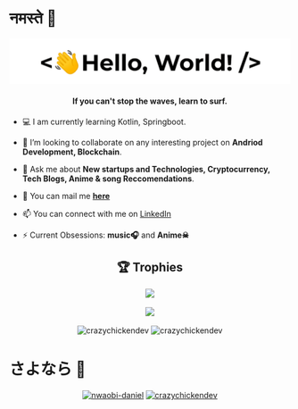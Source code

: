 ### 
<h1> नमस्ते 🙏</h1>
<p align="center"> <img src="https://github.com/sahildotexe/sahildotexe/raw/main/assets/helloworld.gif" /> </p>
<h4 align="center">If you can't stop the waves, learn to surf.</h4>



- 💻 I am currently learning Kotlin, Springboot.

- 🤝 I’m looking to collaborate on any interesting project on **Andriod Development, Blockchain**.

- 💬 Ask me about **New startups and Technologies, Cryptocurrency, Tech Blogs, Anime & song Reccomendations**.

- 📧 You can mail me **[here](mailto:sonyguptashikohabad@gmail.com)**
  
- 📫 You can connect with me on <a href="https://www.linkedin.com/in/ananyaa-gupta-a0532b1b8/">LinkedIn </a>
  
- ⚡ Current Obsessions: **music:headphones:** and **Anime☠**



</p>
<h2 align="center">🏆 Trophies</h2></a>
<p align="center"> <img width=800 src="https://github-profile-trophy.vercel.app/?username=Ananyaagupta&margin-w=30&theme=onedark&row=1"/>
</p>
<p align="center"> <img height=400px src="https://i.pinimg.com/564x/ef/bc/03/efbc032a3158aed3041180de0486cde7.jpg" /> </p>
<p align="center" height='130px'> <img src="https://github-readme-stats.vercel.app/api?username=Ananyaagupta&show_icons=true&hide_title=true&include_all_commits=true&line_height=21&bg_color=0,64FFDA,64FFDA,A9EFDE,F2FFFC&count_private=true&theme=graywhite" alt="crazychickendev"/> <img src="https://github-readme-stats.vercel.app/api/top-langs/?username=Ananyaagupta&layout=compact&show_icons=true&bg_color=0,EFFDF9,CBFFF3,64FFDA&theme=graywhite&hide_title=true" alt="crazychickendev"/> </p>
<h1>さよなら 👋</h1>
<p align="center">
<a href="https://www.linkedin.com/in/ananyaa-gupta-a0532b1b8/" target="blank"><img align="center" src="https://cdn.jsdelivr.net/npm/simple-icons@3.0.1/icons/linkedin.svg" alt="nwaobi-daniel" height="22" width="22" /></a>
<a href="https://instagram.com/theananyaagupta/" target="blank"><img align="center" src="https://cdn.jsdelivr.net/npm/simple-icons@3.0.1/icons/instagram.svg" alt="crazychickendev" height="22" width="22" /></a>
</p>

